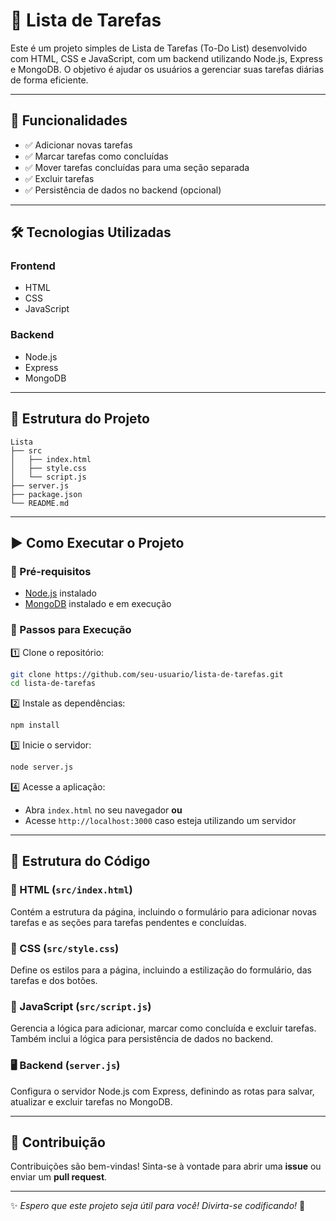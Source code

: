 # 📌 Lista de Tarefas

Este é um projeto simples de Lista de Tarefas (To-Do List) desenvolvido com HTML, CSS e JavaScript, com um backend utilizando Node.js, Express e MongoDB. O objetivo é ajudar os usuários a gerenciar suas tarefas diárias de forma eficiente.

---

## 🚀 Funcionalidades

- ✅ Adicionar novas tarefas
- ✅ Marcar tarefas como concluídas
- ✅ Mover tarefas concluídas para uma seção separada
- ✅ Excluir tarefas
- ✅ Persistência de dados no backend (opcional)

---

## 🛠️ Tecnologias Utilizadas

### Frontend
- HTML
- CSS
- JavaScript

### Backend
- Node.js
- Express
- MongoDB

---

## 📂 Estrutura do Projeto

```
Lista
├── src
│   ├── index.html
│   ├── style.css
│   └── script.js
├── server.js
├── package.json
└── README.md
```

---

## ▶️ Como Executar o Projeto

### 🔹 Pré-requisitos

- [Node.js](https://nodejs.org/) instalado
- [MongoDB](https://www.mongodb.com/) instalado e em execução

### 🔹 Passos para Execução

1️⃣ Clone o repositório:
```bash
git clone https://github.com/seu-usuario/lista-de-tarefas.git
cd lista-de-tarefas
```

2️⃣ Instale as dependências:
```bash
npm install
```

3️⃣ Inicie o servidor:
```bash
node server.js
```

4️⃣ Acesse a aplicação:
- Abra `index.html` no seu navegador **ou**
- Acesse `http://localhost:3000` caso esteja utilizando um servidor

---

## 📜 Estrutura do Código

### 📌 HTML (`src/index.html`)
Contém a estrutura da página, incluindo o formulário para adicionar novas tarefas e as seções para tarefas pendentes e concluídas.

### 🎨 CSS (`src/style.css`)
Define os estilos para a página, incluindo a estilização do formulário, das tarefas e dos botões.

### 🎯 JavaScript (`src/script.js`)
Gerencia a lógica para adicionar, marcar como concluída e excluir tarefas. Também inclui a lógica para persistência de dados no backend.

### 🖥️ Backend (`server.js`)
Configura o servidor Node.js com Express, definindo as rotas para salvar, atualizar e excluir tarefas no MongoDB.

---

## 🤝 Contribuição

Contribuições são bem-vindas! Sinta-se à vontade para abrir uma **issue** ou enviar um **pull request**.

---

✨ *Espero que este projeto seja útil para você! Divirta-se codificando!* 🚀

